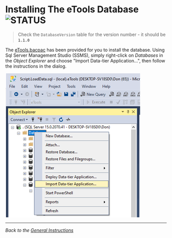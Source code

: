 # Installing The eTools Database ![STATUS](https://img.shields.io/badge/Status-V1.1.0-green?logo=jekyll)

> Check the `DatabaseVersion` table for the version number - it should be **`1.1.0`**

The [eTools.bacpac](./eTools2021.bacpac) has been provided for you to install the database. Using Sql Server Management Studio (SSMS), simply right-click on *Databases* in the *Object Explorer* and choose "Import Data-tier Application...", then follow the instructions in the dialog.

![BacPac Install](./ImportBacPac.png)

----

*Back to the [General Instructions](./../README.md)*